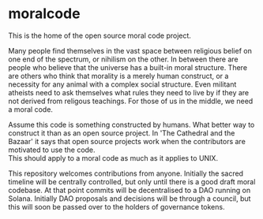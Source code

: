 # moralcode
This is the home of the open source moral code project.

Many people find themselves in the vast space between religious belief on one end of the spectrum, or nihilism on the other.
In between there are people who believe that the universe has a built-in moral structure.
There are others who think that morality is a merely human construct, or a necessity for any animal with a complex social structure.
Even militant atheists need to ask themselves what rules they need to live by if they are not derived from religous teachings.
For those of us in the middle, we need a moral code.

Assume this code is something constructed by humans.  What better way to construct it than as an open source project.
In 'The Cathedral and the Bazaar' it says that open source projects work when the contributors are motivated to use the code.  
This should apply to a moral code as much as it applies to UNIX.

This repository welcomes contributions from anyone.
Initially the sacred timeline will be centrally controlled, but only until there is a good draft moral codebase.
At that point commits will be decentralised to a DAO running on Solana.
Initially DAO proposals and decisions will be through a council, but this will soon be passed over to the holders of governance tokens.
